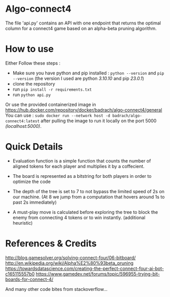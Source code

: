 # Algo-connect4

The file 'api.py' contains an API with one endpoint that returns the optimal column for a connect4 game based on an alpha-beta pruning algorithm.

# How to use
Either Follow these steps : 
- Make sure you have python and pip installed : `python --version` and `pip --version` (the version I used are python *3.10.10* and pip *23.0.1*)
- clone the repository
- run `pip install -r requirements.txt`
- run `python api.py`

Or use the provided containerized image in https://hub.docker.com/repository/docker/badrach/algo-connect4/general  \
You can use : `sudo docker run --network host -d badrach/algo-connect4:latest` after pulling the image to run it locally on the port 5000 *(localhost:5000)*.

# Quick Details

- Evaluation function is a simple function that counts the number of aligned tokens for each player and multiplies it by a coffecient.

- The board is represented as a bitstring for both players in order to optimize the code

- The depth of the tree is set to 7 to not bypass the limited speed of 2s on our machine. (At 8 we jump from a computation that hovers around 1s to  past 2s immediately)

- A must-play move is calculated before exploring the tree to block the enemy from connecting 4 tokens or to win instantly. (additional heuristic)

# References & Credits

http://blog.gamesolver.org/solving-connect-four/06-bitboard/
http://en.wikipedia.org/wiki/Alpha%E2%80%93beta_pruning
https://towardsdatascience.com/creating-the-perfect-connect-four-ai-bot-c165115557b0
https://www.gamedev.net/forums/topic/596955-trying-bit-boards-for-connect-4/

And many other code bites from stackoverflow...